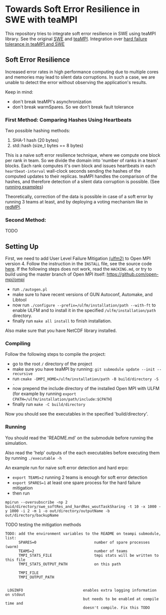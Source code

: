 # Towards Soft Error Resilience in SWE with teaMPI #

This repository tries to integrate soft error resilience in SWE using teaMPI
library. See the original [SWE](https://github.com/TUM-I5/SWE) and
[teaMPI](https://gitlab.lrz.de/hpcsoftware/teaMPI). Integration over
[hard failure tolerance in teaMPI and SWE](https://github.com/xile273/SWE/tree/simon_task_sharing)

## Soft Error Resilience ##

Increased error rates in high performance computing due to multiple cores and
memories may lead to silent data corruptions. In such a case, we are unable to
detect the error without observing the application's results.

Keep in mind:
- don't break teaMPI's asynchronization
- don't break warmSpares. So we don't break fault tolerance

### First Method: Comparing Hashes Using Heartbeats ###

Two possible hashing methods:
  1. SHA-1 hash (20 bytes)
  2. std::hash (size\_t bytes == 8 bytes)

This is a naive soft error resilience technique, where we compute one block per
rank in team. So we divide the domain into 'number of ranks in a team' blocks.
Each rank computes it's own block and issues heartbeats in each `heartbeat-interval`
wall-clock seconds sending the hashes of the computed updates to their replicas.
teaMPI handles the comparison of the hashes, and therefore detection of a silent
data corruption is possible. (See [running examples](#running))

Theoretically, correction of the data is possible in case of a soft error by
running 3 teams at least, and by deploying a voting mechanism like in
[redMPI](https://www.christian-engelmann.info/?page_id=1873).

### Second Method: ###

TODO

## Setting Up ##

First, we need to add User Level Failure Mitigation
[(ulfm2)](https://fault-tolerance.org/2019/11/18/ulfm-4-0-2u1/) to Open MPI
version 4. Follow the instruction in the `INSTALL` file, see the source code
[here](https://bitbucket.org/icldistcomp/ulfm2/src/ulfm/). If the following
steps does not work, read the `HACKING.md`, or try to build using the master
branch of Open MPI itself: https://github.com/open-mpi/ompi
- run `./autogen.pl`
- make sure to have recent versions of GUN Autoconf, Automake, and Libtool
- now run `./configure --prefix=/ulfm/installation/path --with-ft` to enable
ULFM and to install it in the specified `/ulfm/installation/path` directory.
- finally run `make all install` to finish installation.

Also make sure that you have NetCDF library installed.

### Compiling ###

Follow the following steps to compile the project:
- go to the root `/` directory of the project
- make sure you have teaMPI by running: `git submodule update --init --recursive`
- run `cmake -DMPI_HOME=/ulfm/installation/path -B build/directory -S .`
- now prepend the include directory of the installed Open MPI with ULFM (for
example by running `export CPATH=/ulfm/installation/path/include:$CPATH`)
- finally run `make -C build/directory`

Now you should see the executables in the specified 'build/directory'.

### Running ###

You should read the 'README.md' on the submodule before running the simulation.

Also read the 'help' outputs of the each executables before executing them by
running `./executable -h`

An example run for naive soft error detection and hard erpo:
  - `export TEAMS=2` running 2 teams is enough for soft error detection
  - `export SPARES=1` at least one spare process for the hard failure mitigation
  - then run
  ```
  mpirun --oversubscribe -np 2 buid/directory/swe_softRes_and_hardRes_woutTaskSharing -t 10 -x 1000 -y 1000 -i 2 -m 1 -o out/directory/outputName -b out/directory/backupName
  ```

  TODO testing the mitigation methods


```
TODO: add the environment variables to the README on teampi submodule, list:
      SPARES=0                          number of spare processes (warm)
      TEAMS=2                           number of teams
      TMPI_STATS_FILE                   tmpi stats will be written to this file
      TMPI_STATS_OUTPUT_PATH            on this path

      TMPI_FILE
      TMPI_OUTPUT_PATH


 LOGINFO                           enables extra logging information on stdout
                                   but needs to be enabled at compile time and
                                   doesn't compile. Fix this TODO
```


